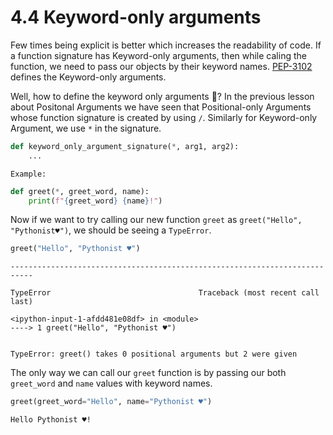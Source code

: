 # 4.4 Keyword-only arguments

Few times being explicit is better which increases the readability of
code. If a function signature has Keyword-only arguments, then while
caling the function, we need to pass our objects by their keyword names.
[PEP-3102](https://www.python.org/dev/peps/pep-3102/) defines the
Keyword-only arguments.

Well, how to define the keyword only arguments 🤔? In the previous lesson
about Positonal Arguments we have seen that Positional-only Arguments
whose function signature is created by using `/`. Similarly for
Keyword-only Argument, we use `*` in the signature.

``` python
def keyword_only_argument_signature(*, arg1, arg2):
    ...
```

`Example:`

``` python
def greet(*, greet_word, name):
    print(f"{greet_word} {name}!")
```

Now if we want to try calling our new function `greet` as
`greet("Hello", "Pythonist♥️")`, we should be seeing a
    `TypeError`.

``` python
greet("Hello", "Pythonist ♥️")
```

    ---------------------------------------------------------------------------
    
    TypeError                                 Traceback (most recent call last)
    
    <ipython-input-1-afdd481e08df> in <module>
    ----> 1 greet("Hello", "Pythonist ♥️")
    
    
    TypeError: greet() takes 0 positional arguments but 2 were given

The only way we can call our `greet` function is by passing our both
`greet_word` and `name` values with keyword names.

``` python
greet(greet_word="Hello", name="Pythonist ♥️")
```

    Hello Pythonist ♥️!
